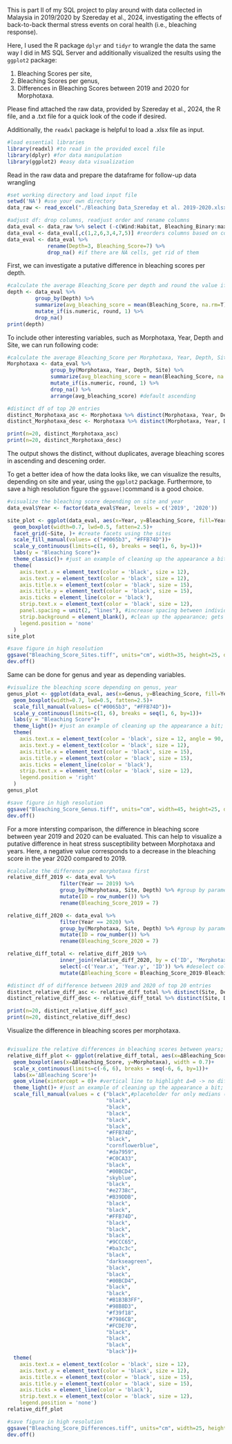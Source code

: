 This is part II of my SQL project to play around with data collected in Malaysia in 2019/2020 by Szereday et al., 2024, investigating the effects of back-to-back thermal stress events on coral health (i.e., bleaching response). 

Here, I used the R package `dplyr` and `tidyr` to wrangle the data the same way I did in MS SQL Server and additionally visualized the results using the `ggplot2` package:

1) Bleaching Scores per site,
2) Bleaching Scores per genus,
3) Differences in Bleaching Scores between 2019 and 2020 for Morphotaxa.

Please find attached the raw data, provided by Szereday et al., 2024, the R file, and a .txt file for a quick look of the code if desired.


Additionally, the `readxl` package is helpful to load a .xlsx file as input.
``` R
#load essential libraries
library(readxl) #to read in the provided excel file
library(dplyr) #for data manipulation
library(ggplot2) #easy data visualization
```

Read in the raw data and prepare the dataframe for follow-up data wrangling
```R
#set working directory and load input file
setwd('NA') #use your own directory
data_raw <- read_excel("./Bleaching Data_Szereday et al. 2019-2020.xlsx") #raw data

#adjust df: drop columns, readjust order and rename columns
data_eval <- data_raw %>% select (-c(Wind:Habitat, Bleaching_Binary:max_DHW, avg_DHW:CRW_DHW)) #drop 'uninteresting' columns and create new df
data_eval <- data_eval[,c(1,2,6,3,4,7,5)] #reorders columns based on column number in df
data_eval <- data_eval %>% 
             rename(Depth=3, Bleaching_Score=7) %>%
             drop_na() #if there are NA cells, get rid of them
```

First, we can investigate a putative difference in bleaching scores per depth.
```R
#calculate the average Bleaching_Score per depth and round the value if numeric
depth <- data_eval %>%
         group_by(Depth) %>%
         summarize(avg_bleaching_score = mean(Bleaching_Score, na.rm=T)) %>%
         mutate_if(is.numeric, round, 1) %>%
         drop_na()
print(depth)
```

To include other interesting variables, such as Morphotaxa, Year, Depth and Site, we can run following code:
```R
#calculate the average Bleaching_Score per Morphotaxa, Year, Depth, Site
Morphotaxa <- data_eval %>%
              group_by(Morphotaxa, Year, Depth, Site) %>%
              summarize(avg_bleaching_score = mean(Bleaching_Score, na.rm=T)) %>% #calculate the average grouped bleaching score (group_by)
              mutate_if(is.numeric, round, 1) %>%
              drop_na() %>%
              arrange(avg_bleaching_score) #default ascending

#distinct df of top 20 entries
distinct_Morphotaxa_asc <- Morphotaxa %>% distinct(Morphotaxa, Year, Depth, Site, .keep_all = T) %>% arrange(avg_bleaching_score)
distinct_Morphotaxa_desc <- Morphotaxa %>% distinct(Morphotaxa, Year, Depth, Site, .keep_all = T) %>% arrange(desc(avg_bleaching_score))

print(n=20, distinct_Morphotaxa_asc)
print(n=20, distinct_Morphotaxa_desc)
```
The output shows the distinct, without duplicates, average bleaching scores in ascending and descening order.


To get a better idea of how the data looks like, we can visualize the results, depending on site and year, using the `ggplot2` package. Furthermore, to save a high resolution figure the `ggsave()`command is a good choice. 
```R
#visualize the bleaching score depending on site and year
data_eval$Year <- factor(data_eval$Year, levels = c('2019', '2020'))

site_plot <- ggplot(data_eval, aes(x=Year, y=Bleaching_Score, fill=Year))+
  geom_boxplot(width=0.7, lwd=0.5, fatten=2.5)+
  facet_grid(~Site, )+ #create facets using the sites
  scale_fill_manual(values= c("#0065b3", "#FFB74D"))+
  scale_y_continuous(limits=c(1, 6), breaks = seq(1, 6, by=1))+
  labs(y = "Bleaching Score")+
  theme_classic()+ #just an example of cleaning up the appearance a bit; theme_light()) is also great
  theme(
    axis.text.x = element_text(color = 'black', size = 12),
    axis.text.y = element_text(color = 'black', size = 12),
    axis.title.x = element_text(color = 'black', size = 15),
    axis.title.y = element_text(color = 'black', size = 15),
    axis.ticks = element_line(color = 'black'),  
    strip.text.x = element_text(color = 'black', size = 12),
    panel.spacing = unit(2, "lines"), #increase spacing between individual facets
    strip.background = element_blank(), #clean up the appearance; gets rid of the box around the facets' text
    legend.position = 'none'
  )
site_plot

#save figure in high resolution
ggsave("Bleaching_Score_Sites.tiff", units="cm", width=35, height=25, dpi=600, compression = 'lzw')
dev.off()
```

Same can be done for genus and year as depending variables.
```R
#visualize the bleaching score depending on genus, year
genus_plot <- ggplot(data_eval, aes(x=Genus, y=Bleaching_Score, fill=Year))+
  geom_boxplot(width=0.7, lwd=0.5, fatten=2.5)+
  scale_fill_manual(values= c("#0065b3", "#FFB74D"))+
  scale_y_continuous(limits=c(1, 6), breaks = seq(1, 6, by=1))+
  labs(y = "Bleaching Score")+
  theme_light()+ #just an example of cleaning up the appearance a bit; theme_classic() is also great
  theme(
    axis.text.x = element_text(color = 'black', size = 12, angle = 90, vjust = 0.35, hjust = .90), #adjust angle of axis text as well as vertical and horizontal justification
    axis.text.y = element_text(color = 'black', size = 12),
    axis.title.x = element_text(color = 'black', size = 15),
    axis.title.y = element_text(color = 'black', size = 15),
    axis.ticks = element_line(color = 'black'),  
    strip.text.x = element_text(color = 'black', size = 12),
    legend.position = 'right'
  )
genus_plot

#save figure in high resolution
ggsave("Bleaching_Score_Genus.tiff", units="cm", width=45, height=25, dpi=600, compression = 'lzw')
dev.off()
```

For a more intersting comparison, the difference in bleaching score between year 2019 and 2020 can be evaluated. This can help to visualize a putative difference in heat stress susceptibility between Morphotaxa and years. Here, a negative value corresponds to a decrease in the bleaching score in the year 2020 compared to 2019.
```R
#calculate the difference per morphotaxa first
relative_diff_2019 <- data_eval %>%
                 filter(Year == 2019) %>%
                 group_by(Morphotaxa, Site, Depth) %>% #group by parameters and use mutate to add IDs within selected groups
                 mutate(ID = row_number()) %>%
                 rename(Bleaching_Score_2019 = 7)

relative_diff_2020 <- data_eval %>%
                 filter(Year == 2020) %>%
                 group_by(Morphotaxa, Site, Depth) %>% #group by parameters and use mutate to add IDs within selected groups
                 mutate(ID = row_number()) %>%
                 rename(Bleaching_Score_2020 = 7)

relative_diff_total <- relative_diff_2019 %>%
                 inner_join(relative_diff_2020, by = c('ID', 'Morphotaxa', 'Depth', 'Site', 'Genus', 'Form')) %>% #inner join based on parameters that are present and of interested for us in both df
                 select(-c('Year.x', 'Year.y', 'ID')) %>% #deselect columns we created by joining
                 mutate(ΔBleaching_Score = Bleaching_Score_2019-Bleaching_Score_2020) #add the column to calculate the difference between 2019 and 2020

#distinct df of difference between 2019 and 2020 of top 20 entries
distinct_relative_diff_asc <- relative_diff_total %>% distinct(Site, Depth, Genus, Form, Morphotaxa, .keep_all = T) %>% arrange(ΔBleaching_Score)
distinct_relative_diff_desc <- relative_diff_total %>% distinct(Site, Depth, Genus, Form, Morphotaxa, .keep_all = T) %>% arrange(desc(ΔBleaching_Score))

print(n=20, distinct_relative_diff_asc)
print(n=20, distinct_relative_diff_desc)
```

Visualize the difference in bleaching scores per morphotaxa.
```R

#visualize the relative differences in bleaching scores between years; sorted alphabetically by default
relative_diff_plot <- ggplot(relative_diff_total, aes(x=ΔBleaching_Score, y=Morphotaxa, fill=Morphotaxa))+
  geom_boxplot(aes(x=ΔBleaching_Score, y=Morphotaxa), width = 0.7)+
  scale_x_continuous(limits=c(-6, 6), breaks = seq(-6, 6, by=1))+
  labs(x='ΔBleaching Score')+
  geom_vline(xintercept = 0)+ #vertical line to highlight Δ=0 -> no difference between 2019 and 2020
  theme_light()+ #just an example of cleaning up the appearance a bit; theme_classic() is also great
  scale_fill_manual(values = c ("black",#placeholder for only medians (+outliers)
                                "black",
                                "black",
                                "black",
                                "black",
                                "black",
                                "#FFB74D",
                                "black",
                                "cornflowerblue",
                                "#da7959",
                                "#C0CA33",
                                "black",
                                "#00BCD4",
                                "skyblue",
                                "black",
                                "#e2738c",
                                "#B39DDB",
                                "black",
                                "black", 
                                "#FFB74D",
                                "black",
                                "black",
                                "black",
                                "#9CCC65",
                                "#ba3c3c",
                                "black",
                                "darkseagreen",
                                "black",
                                "black",
                                "#00BCD4",
                                "black",
                                "black",
                                "#B1B3B3FF",
                                "#98B8D3",
                                "#f39f18",
                                "#7986CB",
                                "#FCDE70",
                                "black", 
                                "black",
                                "black",
                                "black"))+
  theme(
    axis.text.x = element_text(color = 'black', size = 12),
    axis.text.y = element_text(color = 'black', size = 12),
    axis.title.x = element_text(color = 'black', size = 15),
    axis.title.y = element_text(color = 'black', size = 15),
    axis.ticks = element_line(color = 'black'),  
    strip.text.x = element_text(color = 'black', size = 12),
    legend.position = 'none')
relative_diff_plot            

#save figure in high resolution
ggsave("Bleaching_Score_Differences.tiff", units="cm", width=25, height=35, dpi=600, compression = 'lzw')
dev.off()
```
